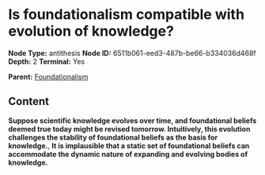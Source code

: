 # Is foundationalism compatible with evolution of knowledge?

**Node Type:** antithesis
**Node ID:** 6511b061-eed3-487b-be66-b334036d468f
**Depth:** 2
**Terminal:** Yes

**Parent:** [Foundationalism](foundationalism.md)

## Content

**Suppose scientific knowledge evolves over time, and foundational beliefs deemed true today might be revised tomorrow. Intuitively, this evolution challenges the stability of foundational beliefs as the basis for knowledge.**, **It is implausible that a static set of foundational beliefs can accommodate the dynamic nature of expanding and evolving bodies of knowledge.**
